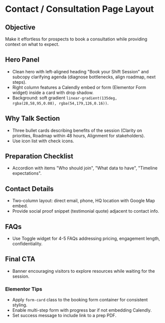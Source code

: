 # Contact / Consultation Page Layout

## Objective
Make it effortless for prospects to book a consultation while providing context on what to expect.

## Hero Panel
* Clean hero with left-aligned heading "Book your Shift Session" and subcopy clarifying agenda (diagnose bottlenecks, align roadmap, next steps).
* Right column features a Calendly embed or form (Elementor Form widget) inside a card with drop shadow.
* Background: soft gradient `linear-gradient(135deg, rgba(28,58,95,0.08), rgba(54,179,126,0.16))`.

## Why Talk Section
* Three bullet cards describing benefits of the session (Clarity on priorities, Roadmap within 48 hours, Alignment for stakeholders).
* Use icon list with check icons.

## Preparation Checklist
* Accordion with items "Who should join", "What data to have", "Timeline expectations".

## Contact Details
* Two-column layout: direct email, phone, HQ location with Google Map embed.
* Provide social proof snippet (testimonial quote) adjacent to contact info.

## FAQs
* Use Toggle widget for 4-5 FAQs addressing pricing, engagement length, confidentiality.

## Final CTA
* Banner encouraging visitors to explore resources while waiting for the session.

### Elementor Tips
* Apply `form-card` class to the booking form container for consistent styling.
* Enable multi-step form with progress bar if not embedding Calendly.
* Set success message to include link to a prep PDF.
